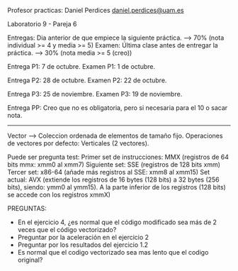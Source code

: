 Profesor practicas: Daniel Perdices
daniel.perdices@uam.es

Laboratorio 9 - Pareja 6

Entregas: Dia anterior de que empiece la siguiente práctica. --> 70% (nota individual >= 4 y media >= 5)
Examen: Última clase antes de entregar la práctica. --> 30% (nota media >= 5 (creo))

Entrega P1: 7 de octubre.
Examen P1: 1 de octubre.

Entrega P2: 28 de octubre.
Examen P2: 22 de octubre.

Entrega P3: 25 de noviembre.
Examen P3: 19 de noviembre.

Entrega PP: Creo que no es obligatoria, pero si necesaria para el 10 o sacar nota.

-------------------------------------------------------------------------------------------------------------------
Vector --> Coleccion ordenada de elementos de tamaño fijo.
Operaciones de vectores por defecto: Verticales (2 vectores).

Puede ser pregunta test:
Primer set de instrucciones: MMX (registros de 64 bits mmx: xmm0 al xmm7)
Siguiente set: SSE (registros de 128 bits xmm)
Tercer set: x86-64 (añade más registros al SSE: xmm8 al xmm15)
Set actual: AVX (extiende los registros de 16 bytes (128 bits) a 32 bytes (256 bits), siendo: ymm0 al ymm15). A la parte inferior de los registros (128 bits) se accede con los registros xmmX)

PREGUNTAS:
- En el ejercicio 4, ¿es normal que el código modificado sea más de 2 veces que el código vectorizado?
- Preguntar por la aceleración en el ejercicio 2
- Preguntar por los resultados del ejercicio 1.2
- Es normal que el codigo vectorizado sea mas lento que el codigo original?
